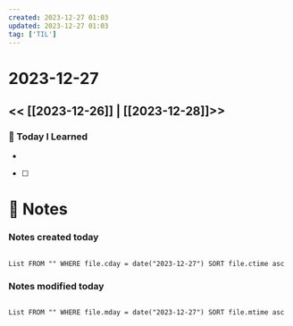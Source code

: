 ```yaml
---
created: 2023-12-27 01:03
updated: 2023-12-27 01:03
tag: ['TIL']
---
```

# 2023-12-27
<< [[2023-12-26]] | [[2023-12-28]]>>
---

### 📅 Today I Learned
- 

- [ ]


# 📝 Notes
### Notes created today
```dataview

List FROM "" WHERE file.cday = date("2023-12-27") SORT file.ctime asc

```

### Notes modified today
```dataview

List FROM "" WHERE file.mday = date("2023-12-27") SORT file.mtime asc

```